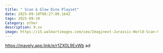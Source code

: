 ```yaml
---
title: " Scan & Glow Dino Playset"
date: 2025-09-10T06:27:00.164Z
tags: 2025-09-10
Category: other
description: 9.xx
image: https://i5.walmartimages.com/seo/Imaginext-Jurassic-World-Scan-Glow-Dino-Playset-with-Lights-Sounds-Dinosaur-Toys_0d438a8c-9b97-4d9c-9628-a766b5219b77.21d1c40b9f956d91c1d4c4b9396f214e.jpeg?odnHeight=573&odnWidth=573&odnBg=FFFFFF
---
```

https://mavely.app.link/e/r1ZX0L9ExWb  ad